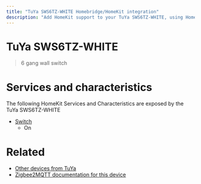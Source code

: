 ```yaml
---
title: "TuYa SWS6TZ-WHITE Homebridge/HomeKit integration"
description: "Add HomeKit support to your TuYa SWS6TZ-WHITE, using Homebridge, Zigbee2MQTT and homebridge-z2m."
---
```

<!---
This file has been GENERATED using src/docgen/docgen.ts
DO NOT EDIT THIS FILE MANUALLY!
-->
# TuYa SWS6TZ-WHITE
> 6 gang wall switch


# Services and characteristics
The following HomeKit Services and Characteristics are exposed by
the TuYa SWS6TZ-WHITE

* [Switch](../../switch.md)
  * On


# Related
* [Other devices from TuYa](../index.md#tuya)
* [Zigbee2MQTT documentation for this device](https://www.zigbee2mqtt.io/devices/SWS6TZ-WHITE.html)